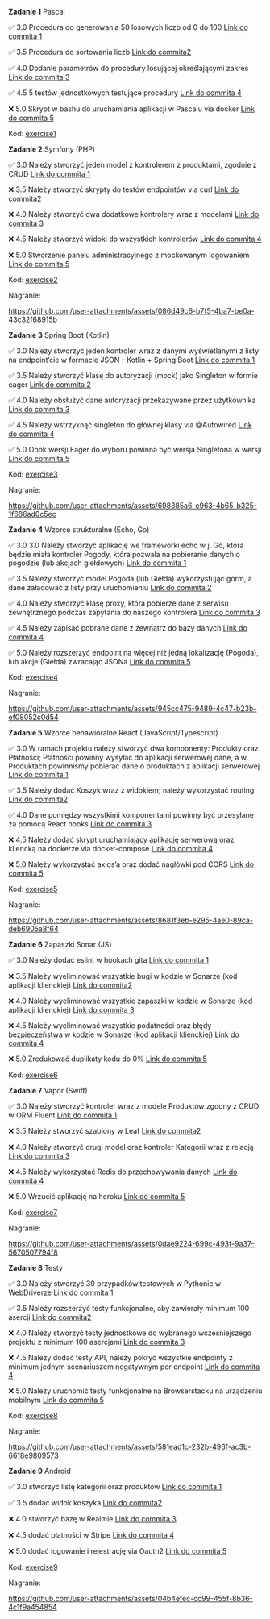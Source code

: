 **Zadanie 1** Pascal

:white_check_mark: 3.0 Procedura do generowania 50 losowych liczb od 0 do 100 [Link do commita 1](https://github.com/mawojcik/projektowanie-obiektowe/commit/482b1af091a992d3e1d72746bae7f245c187aa9d)

:white_check_mark: 3.5 Procedura do sortowania liczb [Link do commita2 ](https://github.com/mawojcik/projektowanie-obiektowe/commit/3a93bf299a882f34d9ac9722f6c522975b38376d)

:white_check_mark: 4.0 Dodanie parametrów do procedury losującej określającymi zakres [Link do commita 3](https://github.com/mawojcik/projektowanie-obiektowe/commit/3a93bf299a882f34d9ac9722f6c522975b38376d)

:white_check_mark: 4.5 5 testów jednostkowych testujące procedury [Link do commita 4](https://github.com/mawojcik)

:x: 5.0 Skrypt w bashu do uruchamiania aplikacji w Pascalu via docker [Link do commita 5](https://github.com/mawojcik)


Kod: [exercise1](https://github.com/mawojcik/projektowanie-obiektowe/tree/main/exercise1)

**Zadanie 2** Symfony (PHP)

:white_check_mark: 3.0 Należy stworzyć jeden model z kontrolerem z produktami, zgodnie z CRUD [Link do commita 1](https://github.com/mawojcik/projektowanie-obiektowe/commit/e699f22198e1adbcedf4305a0c0a046fa329ffa7)

:x: 3.5 Należy stworzyć skrypty do testów endpointów via curl [Link do commita2 ](https://github.com/mawojcik)

:x: 4.0 Należy stworzyć dwa dodatkowe kontrolery wraz z modelami [Link do commita 3](https://github.com/mawojcik)

:x: 4.5 Należy stworzyć widoki do wszystkich kontrolerów [Link do commita 4](https://github.com/mawojcik)

:x: 5.0 Stworzenie panelu administracyjnego z mockowanym logowaniem [Link do commita 5](https://github.com/mawojcik)


Kod: [exercise2](https://github.com/mawojcik/projektowanie-obiektowe/tree/main/exercise2)


Nagranie:

https://github.com/user-attachments/assets/086d49c6-b7f5-4ba7-be0a-43c32f68915b


**Zadanie 3** Spring Boot (Kotlin)

:white_check_mark: 3.0 Należy stworzyć jeden kontroler wraz z danymi wyświetlanymi z listy na endpoint’cie w formacie JSON - Kotlin + Spring Boot [Link do commita 1](https://github.com/mawojcik/projektowanie-obiektowe/commit/69dc0bb2db9a3446ff68e735281af568abc0ec7f)

:white_check_mark: 3.5 Należy stworzyć klasę do autoryzacji (mock) jako Singleton w
formie eager [Link do commita 2](https://github.com/mawojcik/projektowanie-obiektowe/commit/69dc0bb2db9a3446ff68e735281af568abc0ec7f)

:white_check_mark: 4.0 Należy obsłużyć dane autoryzacji przekazywane przez użytkownika [Link do commita 3](https://github.com/mawojcik/projektowanie-obiektowe/commit/69dc0bb2db9a3446ff68e735281af568abc0ec7f)

:white_check_mark: 4.5 Należy wstrzyknąć singleton do głównej klasy via @Autowired [Link do commita 4](https://github.com/mawojcik/projektowanie-obiektowe/commit/69dc0bb2db9a3446ff68e735281af568abc0ec7f)

:white_check_mark: 5.0 Obok wersji Eager do wyboru powinna być wersja Singletona w wersji [Link do commita 5](https://github.com/mawojcik/projektowanie-obiektowe/commit/69dc0bb2db9a3446ff68e735281af568abc0ec7f)

Kod: [exercise3](https://github.com/mawojcik/projektowanie-obiektowe/tree/main/exercise3)

Nagranie:

https://github.com/user-attachments/assets/698385a6-e963-4b65-b325-1f686ad0c5ec


**Zadanie 4** Wzorce strukturalne (Echo, Go)

:white_check_mark: 3.0 3.0 Należy stworzyć aplikację we frameworki echo w j. Go, która będzie miała kontroler Pogody, która pozwala na pobieranie danych o pogodzie (lub akcjach giełdowych) [Link do commita 1](https://github.com/mawojcik/projektowanie-obiektowe/commit/3aba22260816a71c3de3d2a5b72020d35bffa608)

:white_check_mark: 3.5 Należy stworzyć model Pogoda (lub Giełda) wykorzystując gorm, a dane załadować z listy przy uruchomieniu [Link do commita 2](https://github.com/mawojcik/projektowanie-obiektowe/commit/3aba22260816a71c3de3d2a5b72020d35bffa608)

:white_check_mark: 4.0 Należy stworzyć klasę proxy, która pobierze dane z serwisu zewnętrznego podczas zapytania do naszego kontrolera [Link do commita 3](https://github.com/mawojcik/projektowanie-obiektowe/commit/3aba22260816a71c3de3d2a5b72020d35bffa608)

:white_check_mark: 4.5 Należy zapisać pobrane dane z zewnątrz do bazy danych
 [Link do commita 4](https://github.com/mawojcik/projektowanie-obiektowe/commit/3aba22260816a71c3de3d2a5b72020d35bffa608)

:white_check_mark: 5.0 Należy rozszerzyć endpoint na więcej niż jedną lokalizację (Pogoda), lub akcje (Giełda) zwracając JSONa [Link do commita 5](https://github.com/mawojcik/projektowanie-obiektowe/commit/3aba22260816a71c3de3d2a5b72020d35bffa608)

Kod: [exercise4](https://github.com/mawojcik/projektowanie-obiektowe/tree/main/exercise4)

Nagranie:

https://github.com/user-attachments/assets/945cc475-9489-4c47-b23b-ef08052c0d54



**Zadanie 5** Wzorce behawioralne React (JavaScript/Typescript)

:white_check_mark: 3.0 W ramach projektu należy stworzyć dwa komponenty: Produkty oraz Płatności; Płatności powinny wysyłać do aplikacji serwerowej dane, a w Produktach powinniśmy pobierać dane o produktach z aplikacji serwerowej [Link do commita 1](https://github.com/mawojcik/projektowanie-obiektowe/commit/57aa20560966dc1c83546e0e0d90dcfba46e1978)

:white_check_mark: 3.5 Należy dodać Koszyk wraz z widokiem; należy wykorzystać routing [Link do commita2](https://github.com/mawojcik/projektowanie-obiektowe/commit/57aa20560966dc1c83546e0e0d90dcfba46e1978)

:white_check_mark: 4.0 Dane pomiędzy wszystkimi komponentami powinny być przesyłane za pomocą React hooks [Link do commita 3](https://github.com/mawojcik/projektowanie-obiektowe/commit/57aa20560966dc1c83546e0e0d90dcfba46e1978)

:x: 4.5 Należy dodać skrypt uruchamiający aplikację serwerową oraz kliencką na dockerze via docker-compose [Link do commita 4](https://github.com/mawojcik/projektowanie-obiektowe)

:x: 5.0 Należy wykorzystać axios’a oraz dodać nagłówki pod CORS [Link do commita 5](https://github.com/mawojcik/projektowanie-obiektowe)


Kod: [exercise5](https://github.com/mawojcik/projektowanie-obiektowe/tree/main/exercise5/shopapp)

Nagranie:

https://github.com/user-attachments/assets/8681f3eb-e295-4ae0-89ca-deb6905a8f64

**Zadanie 6** Zapaszki Sonar (JS)

:white_check_mark: 3.0 Należy dodać eslint w hookach gita [Link do commita 1](https://github.com/mawojcik/projektowanie-obiektowe/commit/45994d7adf71cf91e27f7d8c4c131930a1f2c609)

:x: 3.5 Należy wyeliminować wszystkie bugi w kodzie w Sonarze (kod aplikacji klienckiej) [Link do commita2](https://github.com/mawojcik/projektowanie-obiektowe)

:x: 4.0 Należy wyeliminować wszystkie zapaszki w kodzie w Sonarze (kod aplikacji klienckiej) [Link do commita 3](https://github.com/mawojcik/projektowanie-obiektowe)

:x: 4.5  Należy wyeliminować wszystkie podatności oraz błędy bezpieczeństwa w kodzie w Sonarze (kod aplikacji klienckiej) [Link do commita 4](https://github.com/mawojcik/projektowanie-obiektowe)

:x: 5.0 Zredukować duplikaty kodu do 0% [Link do commita 5](https://github.com/mawojcik/projektowanie-obiektowe)


Kod: [exercise6](https://github.com/mawojcik/projektowanie-obiektowe/tree/main/exercise6)


**Zadanie 7** Vapor (Swift)

:white_check_mark: 3.0 Należy stworzyć kontroler wraz z modele Produktów zgodny z CRUD w ORM Fluent [Link do commita 1](https://github.com/mawojcik/projektowanie-obiektowe/commit/ad8c1955196b48879eec57b44e23f95e4e1d75a0)

:x: 3.5 Należy stworzyć szablony w Leaf [Link do commita2](https://github.com/mawojcik/projektowanie-obiektowe)

:x: 4.0 Należy stworzyć drugi model oraz kontroler Kategorii wraz z relacją [Link do commita 3](https://github.com/mawojcik/projektowanie-obiektowe)

:x: 4.5 Należy wykorzystać Redis do przechowywania danych [Link do commita 4](https://github.com/mawojcik/projektowanie-obiektowe)

:x: 5.0 Wrzucić aplikację na heroku [Link do commita 5](https://github.com/mawojcik/projektowanie-obiektowe)


Kod: [exercise7](https://github.com/mawojcik/projektowanie-obiektowe/tree/main/exercise7/ProductAPI)

Nagranie:


https://github.com/user-attachments/assets/0dae9224-699c-493f-9a37-5670507794f8


**Zadanie 8** Testy

:white_check_mark: 3.0 Należy stworzyć 30 przypadków testowych w Pythonie w WebDriverze [Link do commita 1](https://github.com/mawojcik/projektowanie-obiektowe/commit/c825851a1e0648c85da22df4e6242ae12cb22d8f)

:white_check_mark: 3.5 Należy rozszerzyć testy funkcjonalne, aby zawierały minimum 100 asercji [Link do commita2](https://github.com/mawojcik/projektowanie-obiektowe/commit/42d2519a837ebbb1b768050ee51280d3f708bf1f)

:x: 4.0 Należy stworzyć testy jednostkowe do wybranego wcześniejszego projektu z minimum 100 asercjami [Link do commita 3](https://github.com/mawojcik/projektowanie-obiektowe)

:x: 4.5 Należy dodać testy API, należy pokryć wszystkie endpointy z minimum jednym scenariuszem negatywnym per endpoint [Link do commita 4](https://github.com/mawojcik/projektowanie-obiektowe)

:x: 5.0 Należy uruchomić testy funkcjonalne na Browserstacku na urządzeniu mobilnym [Link do commita 5](https://github.com/mawojcik/projektowanie-obiektowe)


Kod: [exercise8](https://github.com/mawojcik/projektowanie-obiektowe/tree/main/exercise8)

Nagranie:


https://github.com/user-attachments/assets/581ead1c-232b-496f-ac3b-6618e9809573


**Zadanie 9** Android

:white_check_mark: 3.0 stworzyć listę kategorii oraz produktów [Link do commita 1](https://github.com/mawojcik/projektowanie-obiektowe/commit/1f0ea07799bcf523f8cc5c8f4f4e0869947e6f83)

:white_check_mark: 3.5 dodać widok koszyka [Link do commita2](https://github.com/mawojcik/projektowanie-obiektowe/commit/3926bdaa0188d4332898ffd5bf7127e4ddbc02e8)

:x: 4.0 stworzyć bazę w Realmie [Link do commita 3](https://github.com/mawojcik/projektowanie-obiektowe)

:x: 4.5 dodać płatności w Stripe [Link do commita 4](https://github.com/mawojcik/projektowanie-obiektowe)

:x: 5.0 dodać logowanie i rejestrację via Oauth2 [Link do commita 5](https://github.com/mawojcik/projektowanie-obiektowe)


Kod: [exercise9](https://github.com/mawojcik/projektowanie-obiektowe/tree/main/exercise9)

Nagranie:


https://github.com/user-attachments/assets/04b4efec-cc99-455f-8b36-4c1f9a454854



